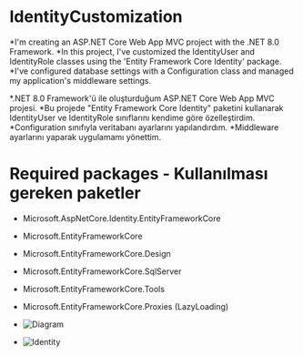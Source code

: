 # IdentityCustomization
*I'm creating an ASP.NET Core Web App MVC project with the .NET 8.0 Framework. 
*In this project, I've customized the IdentityUser and IdentityRole classes using the 'Entity Framework Core Identity' package. 
*I've configured database settings with a Configuration class and managed my application's middleware settings.

*.NET 8.0 Framework'ü ile oluşturduğum ASP.NET Core Web App MVC projesi. 
*Bu projede "Entity Framework Core Identity" paketini kullanarak IdentityUser ve IdentityRole sınıflarını kendime göre özelleştirdim. 
*Configuration sınıfıyla veritabanı ayarlarını yapılandırdım. 
*Middleware ayarlarını yaparak uygulamamı yönettim. 

# Required packages - Kullanılması gereken paketler
- Microsoft.AspNetCore.Identity.EntityFrameworkCore
- Microsoft.EntityFrameworkCore
- Microsoft.EntityFrameworkCore.Design
- Microsoft.EntityFrameworkCore.SqlServer
- Microsoft.EntityFrameworkCore.Tools
- Microsoft.EntityFrameworkCore.Proxies (LazyLoading)

- ![Diagram](https://github.com/mertbatuhansari/IdentityCustomization/assets/137518339/391b2150-8ab3-441f-bad6-399aff91c35a)

- ![Identity](https://github.com/mertbatuhansari/IdentityCustomization/assets/137518339/ed6a8448-e433-4deb-8505-16da5836ac36)

